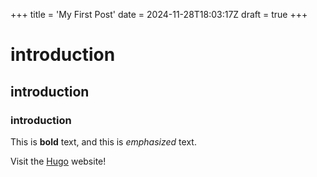 +++
title = 'My First Post'
date = 2024-11-28T18:03:17Z
draft = true
+++
# introduction
## introduction
### introduction

This is **bold** text, and this is *emphasized* text.

Visit the [Hugo](https://gohugo.io) website!

